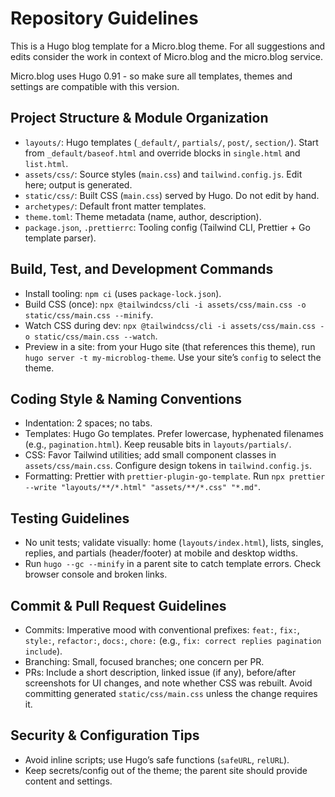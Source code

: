 # Repository Guidelines

This is a Hugo blog template for a Micro.blog theme. For all suggestions and edits consider the work in context of Micro.blog and the micro.blog service.

Micro.blog uses Hugo 0.91 - so make sure all templates, themes and settings are compatible with this version.

## Project Structure & Module Organization

- `layouts/`: Hugo templates (`_default/`, `partials/`, `post/`, `section/`). Start from `_default/baseof.html` and override blocks in `single.html` and `list.html`.
- `assets/css/`: Source styles (`main.css`) and `tailwind.config.js`. Edit here; output is generated.
- `static/css/`: Built CSS (`main.css`) served by Hugo. Do not edit by hand.
- `archetypes/`: Default front matter templates.
- `theme.toml`: Theme metadata (name, author, description).
- `package.json`, `.prettierrc`: Tooling config (Tailwind CLI, Prettier + Go template parser).

## Build, Test, and Development Commands

- Install tooling: `npm ci` (uses `package-lock.json`).
- Build CSS (once): `npx @tailwindcss/cli -i assets/css/main.css -o static/css/main.css --minify`.
- Watch CSS during dev: `npx @tailwindcss/cli -i assets/css/main.css -o static/css/main.css --watch`.
- Preview in a site: from your Hugo site (that references this theme), run `hugo server -t my-microblog-theme`. Use your site’s `config` to select the theme.

## Coding Style & Naming Conventions

- Indentation: 2 spaces; no tabs.
- Templates: Hugo Go templates. Prefer lowercase, hyphenated filenames (e.g., `pagination.html`). Keep reusable bits in `layouts/partials/`.
- CSS: Favor Tailwind utilities; add small component classes in `assets/css/main.css`. Configure design tokens in `tailwind.config.js`.
- Formatting: Prettier with `prettier-plugin-go-template`. Run `npx prettier --write "layouts/**/*.html" "assets/**/*.css" "*.md"`.

## Testing Guidelines

- No unit tests; validate visually: home (`layouts/index.html`), lists, singles, replies, and partials (header/footer) at mobile and desktop widths.
- Run `hugo --gc --minify` in a parent site to catch template errors. Check browser console and broken links.

## Commit & Pull Request Guidelines

- Commits: Imperative mood with conventional prefixes: `feat:`, `fix:`, `style:`, `refactor:`, `docs:`, `chore:` (e.g., `fix: correct replies pagination include`).
- Branching: Small, focused branches; one concern per PR.
- PRs: Include a short description, linked issue (if any), before/after screenshots for UI changes, and note whether CSS was rebuilt. Avoid committing generated `static/css/main.css` unless the change requires it.

## Security & Configuration Tips

- Avoid inline scripts; use Hugo’s safe functions (`safeURL`, `relURL`).
- Keep secrets/config out of the theme; the parent site should provide content and settings.
